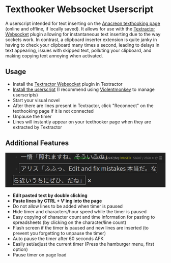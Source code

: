 # Texthooker Websocket Userscript

A userscript intended for text inserting on the [Anacreon texthooking page](https://anacreondjt.gitlab.io/texthooker.html) (online and offline, if locally saved). It allows for use with the [Textractor Websocket](https://github.com/sadolit/textractor-websocket) plugin allowing for instantaneous text inserting due to the way sockets work. In contrast, a clipboard inserter extension is quite janky in having to check your clipboard many times a second, leading to delays in text appearing, issues with skipped text, polluting your clipboard, and making copying text annoying when activated.

## Usage

- Install the [Textractor Websocket](https://github.com/sadolit/textractor-websocket) plugin in Textractor
- [Install the userscript](https://github.com/MarvNC/texthooker-websocket/raw/master/texthooker.user.js) (I recommend using [Violentmonkey](https://violentmonkey.github.io/) to manage userscripts)
- Start your visual novel
- After there are lines present in Textractor, click "Reconnect" on the texthooking page if it is not connected
- Unpause the timer
- Lines will instantly appear on your texthooker page when they are extracted by Textractor

## Additional Features

![](images/chrome_Clipboard_Insertion_Page_-_Anacreon_Edition_-_http_2022-11-22_13-14-29.png)

- **Edit pasted text by double clicking**
- **Paste lines by CTRL + V'ing into the page**
- Do not allow lines to be added when timer is paused
- Hide timer and characters/hour speed while the timer is paused
- Easy copying of character count and time information for pasting to spreadsheets (by clicking on the character/line count)
- Flash screen if the timer is paused and new lines are inserted (to prevent you forgetting to unpause the timer)
- Auto pause the timer after 60 seconds AFK
- Easily set/adjust the current timer (Press the hamburger menu, first option)
- Pause timer on page load

